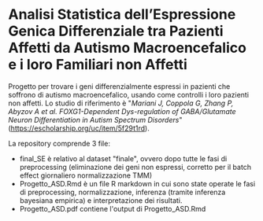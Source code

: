 # Analisi Statistica dell’Espressione Genica Differenziale tra Pazienti Affetti da Autismo Macroencefalico e i loro Familiari non Affetti

Progetto per trovare i geni differenzialmente espressi in pazienti che soffrono di autismo macroencefalico, usando come controlli i loro pazienti non affetti. Lo studio di riferimento è "*Mariani J, Coppola G, Zhang P, Abyzov A et al. FOXG1-Dependent Dys-regulation of GABA/Glutamate Neuron Differentiation in Autism Spectrum Disorders*" (https://escholarship.org/uc/item/5f29t1rd).

La repository comprende 3 file:
- final_SE è relativo al dataset "finale", ovvero dopo tutte le fasi di preprocessing (eliminazione dei geni non espressi, corretto per il batch effect giornaliero normalizzazione TMM)
- Progetto_ASD.Rmd è un file R markdown in cui sono state operate le fasi di preprocessing, normalizzazione, inferenza (tramite inferenza bayesiana empirica) e interpretazione dei risultati.
- Progetto_ASD.pdf contiene l'output di Progetto_ASD.Rmd
